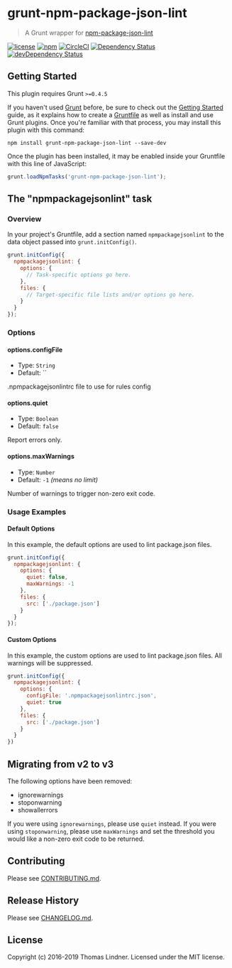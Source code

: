 # grunt-npm-package-json-lint

> A Grunt wrapper for [npm-package-json-lint](https://github.com/tclindner/npm-package-json-lint)

[![license](https://img.shields.io/github/license/tclindner/grunt-npm-package-json-lint.svg?maxAge=2592000&style=flat-square)](https://github.com/tclindner/grunt-npm-package-json-lint/blob/master/LICENSE)
[![npm](https://img.shields.io/npm/v/grunt-npm-package-json-lint.svg?maxAge=2592000?style=flat-square)](https://www.npmjs.com/package/grunt-npm-package-json-lint)
[![CircleCI](https://circleci.com/gh/tclindner/grunt-npm-package-json-lint.svg?style=svg)](https://circleci.com/gh/tclindner/grunt-npm-package-json-lint)
[![Dependency Status](https://david-dm.org/tclindner/grunt-npm-package-json-lint.svg?style=flat-square)](https://david-dm.org/tclindner/grunt-npm-package-json-lint)
[![devDependency Status](https://david-dm.org/tclindner/grunt-npm-package-json-lint/dev-status.svg?style=flat-square)](https://david-dm.org/tclindner/grunt-npm-package-json-lint#info=devDependencies)

## Getting Started

This plugin requires Grunt `>=0.4.5`

If you haven't used [Grunt](http://gruntjs.com/) before, be sure to check out the [Getting Started](http://gruntjs.com/getting-started) guide, as it explains how to create a [Gruntfile](http://gruntjs.com/sample-gruntfile) as well as install and use Grunt plugins. Once you're familiar with that process, you may install this plugin with this command:

```shell
npm install grunt-npm-package-json-lint --save-dev
```

Once the plugin has been installed, it may be enabled inside your Gruntfile with this line of JavaScript:

```js
grunt.loadNpmTasks('grunt-npm-package-json-lint');
```

## The "npmpackagejsonlint" task

### Overview

In your project's Gruntfile, add a section named `npmpackagejsonlint` to the data object passed into `grunt.initConfig()`.

```js
grunt.initConfig({
  npmpackagejsonlint: {
    options: {
      // Task-specific options go here.
    },
    files: {
      // Target-specific file lists and/or options go here.
    }
  }
});
```

### Options

#### options.configFile

* Type: `String`
* Default: ``

.npmpackagejsonlintrc file to use for rules config

#### options.quiet

* Type: `Boolean`
* Default: `false`

Report errors only.

#### options.maxWarnings

* Type: `Number`
* Default: `-1` *(means no limit)*

Number of warnings to trigger non-zero exit code.

### Usage Examples

#### Default Options

In this example, the default options are used to lint package.json files.

```js
grunt.initConfig({
  npmpackagejsonlint: {
    options: {
      quiet: false,
      maxWarnings: -1
    },
    files: {
      src: ['./package.json']
    }
  }
});
```

#### Custom Options

In this example, the custom options are used to lint package.json files. All warnings will be suppressed.

```js
grunt.initConfig({
  npmpackagejsonlint: {
    options: {
      configFile: '.npmpackagejsonlintrc.json',
      quiet: true
    },
    files: {
      src: ['./package.json']
    }
  }
})
```

## Migrating from v2 to v3

The following options have been removed:

* ignorewarnings
* stoponwarning
* showallerrors

If you were using `ignorewarnings`, please use `quiet` instead. If you were using `stoponwarning`, please use `maxWarnings` and set the threshold you would like a non-zero exit code to be returned.

## Contributing

Please see [CONTRIBUTING.md](CONTRIBUTING.md).

## Release History

Please see [CHANGELOG.md](CHANGELOG.md).

## License

Copyright (c) 2016-2019 Thomas Lindner. Licensed under the MIT license.
